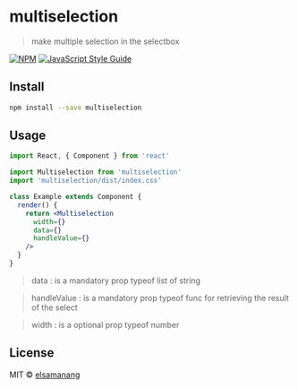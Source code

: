 # multiselection

> make multiple selection in the selectbox

[![NPM](https://img.shields.io/npm/v/multiselection.svg)](https://www.npmjs.com/package/multiselection) [![JavaScript Style Guide](https://img.shields.io/badge/code_style-standard-brightgreen.svg)](https://standardjs.com)

## Install

```bash
npm install --save multiselection
```

## Usage

```jsx
import React, { Component } from 'react'

import Multiselection from 'multiselection'
import 'multiselection/dist/index.css'

class Example extends Component {
  render() {
    return <Multiselection
      width={}
      data={}
      handleValue={}
    />
  }
}
```
> data : is a mandatory prop typeof list of string

> handleValue : is a mandatory prop typeof func for retrieving the result of the select

> width : is a optional prop typeof number
## License

MIT © [elsamanang](https://github.com/elsamanang)
